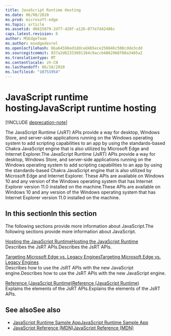 ```yaml
---
title: JavaScript Runtime Hosting
ms.date: 06/08/2020
ms.prod: microsoft-edge
ms.topic: article
ms.assetid: d6615079-2df7-420f-a126-077e7d42486c
caps.latest.revision: 6
author: MSEdgeTeam
ms.author: msedgedevrel
ms.openlocfilehash: 6ba64598ed1ddced465ece258046c508cdde3cdd
ms.sourcegitcommit: 037a2d62333691104c9accb4862968f80a3465a2
ms.translationtype: MT
ms.contentlocale: zh-CN
ms.lasthandoff: 06/18/2020
ms.locfileid: "10751954"
---
```

# <span data-ttu-id="596a1-102">JavaScript runtime hosting</span><span class="sxs-lookup"><span data-stu-id="596a1-102">JavaScript runtime hosting</span></span>  

[!INCLUDE [deprecation-note](./includes/deprecation-note.md)]  

<span data-ttu-id="596a1-103">The JavaScript Runtime (JsRT) APIs provide a way for desktop, Windows Store, and server-side applications running on the Windows operating system to add scripting capabilities to an app by using the standards-based Chakra JavaScript engine that is also utilized by Microsoft Edge and Internet Explorer.</span><span class="sxs-lookup"><span data-stu-id="596a1-103">The JavaScript Runtime (JsRT) APIs provide a way for desktop, Windows Store, and server-side applications running on the Windows operating system to add scripting capabilities to an app by using the standards-based Chakra JavaScript engine that is also utilized by Microsoft Edge and Internet Explorer.</span></span>  <span data-ttu-id="596a1-104">These APIs are available on Windows 10 and any version of the Windows operating system that has Internet Explorer version 11.0 installed on the machine.</span><span class="sxs-lookup"><span data-stu-id="596a1-104">These APIs are available on Windows 10 and any version of the Windows operating system that has Internet Explorer version 11.0 installed on the machine.</span></span>  

## <span data-ttu-id="596a1-105">In this section</span><span class="sxs-lookup"><span data-stu-id="596a1-105">In this section</span></span>  

<span data-ttu-id="596a1-106">The following sections provide more information about JavaScript.</span><span class="sxs-lookup"><span data-stu-id="596a1-106">The following sections provide more information about JavaScript.</span></span>  

[<span data-ttu-id="596a1-107">Hosting the JavaScript Runtime</span><span class="sxs-lookup"><span data-stu-id="596a1-107">Hosting the JavaScript Runtime</span></span>](./chakra-hosting/hosting-the-javascript-runtime.md)  
<span data-ttu-id="596a1-108">Describes the JsRT APIs.</span><span class="sxs-lookup"><span data-stu-id="596a1-108">Describes the JsRT APIs.</span></span>  

[<span data-ttu-id="596a1-109">Targeting Microsoft Edge vs. Legacy Engines</span><span class="sxs-lookup"><span data-stu-id="596a1-109">Targeting Microsoft Edge vs. Legacy Engines</span></span>](./chakra-hosting/targeting-edge-vs-legacy-engines-in-jsrt-apis.md)  
<span data-ttu-id="596a1-110">Describes how to use the JsRT APIs with the new JavaScript engine.</span><span class="sxs-lookup"><span data-stu-id="596a1-110">Describes how to use the JsRT APIs with the new JavaScript engine.</span></span>  

[<span data-ttu-id="596a1-111">Reference (JavaScript Runtime)</span><span class="sxs-lookup"><span data-stu-id="596a1-111">Reference (JavaScript Runtime)</span></span>](./chakra-hosting/reference-javascript-runtime.md)  
<span data-ttu-id="596a1-112">Explains the elements of the JsRT APIs.</span><span class="sxs-lookup"><span data-stu-id="596a1-112">Explains the elements of the JsRT APIs.</span></span>  

## <span data-ttu-id="596a1-113">See also</span><span class="sxs-lookup"><span data-stu-id="596a1-113">See also</span></span>  

*   [<span data-ttu-id="596a1-114">JavaScript Runtime Sample App</span><span class="sxs-lookup"><span data-stu-id="596a1-114">JavaScript Runtime Sample App</span></span>](https://go.microsoft.com/fwlink/p/?LinkID=306674&clcid=0x409)  
*   [<span data-ttu-id="596a1-115">JavaScript Reference (MDN)</span><span class="sxs-lookup"><span data-stu-id="596a1-115">JavaScript Reference (MDN)</span></span>](https://developer.mozilla.org/docs/Web/JavaScript/Reference)  
